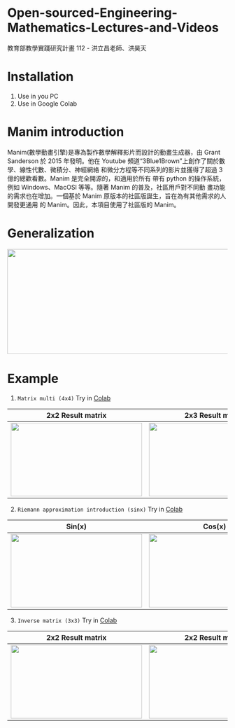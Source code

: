 # Open-sourced-Engineering-Mathematics-Lectures-and-Videos
教育部教學實踐研究計畫 112 - 洪立昌老師、洪昊天

# Installation

1. Use in you PC
2. Use in Google Colab 

# Manim introduction
Manim(數學動畫引擎)是專為製作數學解釋影片而設計的動畫生成器，由 Grant Sanderson 於 2015 年發明。他在 Youtube 頻道“3Blue1Brown”上創作了關於數學、線性代數、微積分、神經網絡 和微分方程等不同系列的影片並獲得了超過 3 億的總歡看數。Manim 是完全開源的，和適用於所有 帶有 python 的操作系統，例如 Windows、MacOSl 等等。隨著 Manim 的普及，社區用戶對不同動 畫功能的需求也在增加。一個基於 Manim 原版本的社區版誕生，旨在為有其他需求的人開發更通用 的 Manim。因此，本項目使用了社區版的 Manim。


# Generalization

<img src="https://github.com/isaacgbhk/Open-sourced-Engineering-Mathematics-Lectures-and-Videos/blob/main/Demo/MatrixMulti_Colab.gif" width="900" height="240">

# Example 
1. `Matrix multi (4x4)` Try in [Colab](https://drive.google.com/file/d/1SutSamgFVJxuQFP5_vDAQiy9MTeivPm_/view?usp=sharing)
  
2x2 Result matrix             |  2x3 Result matrix
:-------------------------:|:-------------------------:
<img src="https://github.com/isaacgbhk/Open-sourced-Engineering-Mathematics-Lectures-and-Videos/blob/main/Demo/MatrixMulti_2x2.gif" width="300" height="168">  |  <img src="https://github.com/isaacgbhk/Open-sourced-Engineering-Mathematics-Lectures-and-Videos/blob/main/Demo/MatrixMulti_2x3.gif" width="300" height="168">

2. `Riemann approximation introduction (sinx)` Try in [Colab](https://drive.google.com/file/d/1eS5L8gvYqzUMSzljNrKJ2luhI0cMO3qM/view?usp=sharing)

  
Sin(x)             |  Cos(x)
:-------------------------:|:-------------------------:
<img src="https://github.com/isaacgbhk/Open-sourced-Engineering-Mathematics-Lectures-and-Videos/blob/main/Demo/IntegrateArea_sin.gif" width="300" height="168">  |  <img src="https://github.com/isaacgbhk/Open-sourced-Engineering-Mathematics-Lectures-and-Videos/blob/main/Demo/IntegrateArea_cos.gif" width="300" height="168">

  
3. `Inverse matrix (3x3)` Try in [Colab](https://drive.google.com/file/d/1Zv6XxWXivByXfGLP_jUFQ8JQVvwpXexj/view?usp=sharing)

2x2 Result matrix             |  2x2 Result matrix
:-------------------------:|:-------------------------:
<img src="https://github.com/isaacgbhk/Open-sourced-Engineering-Mathematics-Lectures-and-Videos/blob/main/Demo/Inverse%20Matrix_2x2_1.gif" width="300" height="168">  |  <img src="https://github.com/isaacgbhk/Open-sourced-Engineering-Mathematics-Lectures-and-Videos/blob/main/Demo/Inverse%20Matrix_2x2_2.gif" width="300" height="168">
